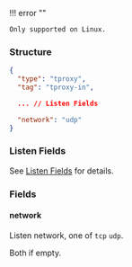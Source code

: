 !!! error ""

    Only supported on Linux.

### Structure

```json
{
  "type": "tproxy",
  "tag": "tproxy-in",

  ... // Listen Fields

  "network": "udp"
}
```

### Listen Fields

See [Listen Fields](/configuration/shared/listen) for details.

### Fields

#### network

Listen network, one of `tcp` `udp`.

Both if empty.
